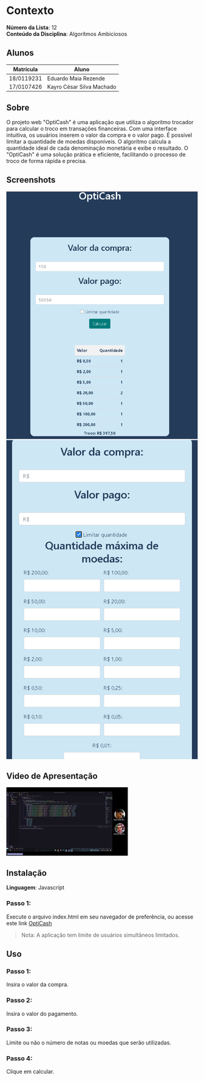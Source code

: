 # Contexto

**Número da Lista**: 12<br>
**Conteúdo da Disciplina**: Algorítmos Ambiciosos<br>

## Alunos
|Matrícula | Aluno |
| -- | -- |
| 18/0119231  |  Eduardo Maia Rezende |
| 17/0107426  |  Kayro César Silva Machado |

## Sobre 
O projeto web "OptiCash" é uma aplicação que utiliza o algoritmo trocador para calcular o troco em transações financeiras. Com uma interface intuitiva, os usuários inserem o valor da compra e o valor pago. É possível limitar a quantidade de moedas disponíveis. O algoritmo calcula a quantidade ideal de cada denominação monetária e exibe o resultado. O "OptiCash" é uma solução prática e eficiente, facilitando o processo de troco de forma rápida e precisa.

## Screenshots

![OptiCash](src/assets/print1.png)
![OptiCash](src/assets/print2.png)

## Video de Apresentação
[![Watch the video](src/assets/thumbnail.png)](https://youtu.be/q1VgHaHhAUw)

## Instalação 
**Linguagem**: Javascript<br>


### Passo 1:
Execute o arquivo index.html em seu navegador de preferência, ou acesse este link [OptiCash](https://projeto-de-algoritmos.github.io/Greed_OptiCash/)
>Nota: A aplicação tem limite de usuários simultâneos limitados.
## Uso
### Passo 1:
Insira o valor da compra.

### Passo 2:
Insira o valor do pagamento.

### Passo 3:
Limite ou não o número de notas ou moedas que serão utilizadas.

### Passo 4:
Clique em calcular.






